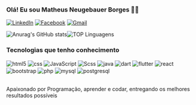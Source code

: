 ### Olá! Eu sou Matheus Neugebauer Borges 👋🏻



[![LinkedIn](https://img.shields.io/badge/LinkedIn-0077B5?style=for-the-badge&logo=linkedin&logoColor=white)](https://www.linkedin.com/in/matheus-neugebauer-borges-0940a6227)
[![Facebook](https://img.shields.io/badge/Facebook-1877F2?style=for-the-badge&logo=facebook&logoColor=white)](https://www.facebook.com.br/profile.php?id=100004132816005)
[![Gmail](https://img.shields.io/badge/Gmail-D14836?style=for-the-badge&logo=gmail&logoColor=white)](mailto:matheusnborgesdev@gmail.com)

![Anurag's GitHub stats](https://github-readme-stats.vercel.app/api?username=MathewsBorges&show_icons=true&theme=github_dark)![TOP Linguagens](https://github-readme-stats.vercel.app/api/top-langs/?username=MathewsBorges&layout=compact&theme=github_dark)

### Tecnologias que tenho conhecimento
<div style="display: inline_block">
<img align="center" alt="html5" src="https://img.shields.io/badge/HTML5-E34F26?style=for-the-badge&logo=html5&logoColor=white" />
<img align="center" alt="css" src="https://img.shields.io/badge/CSS3-1572B6?style=for-the-badge&logo=css3&logoColor=white" />
<img align="center" alt="JavaScript" src="https://img.shields.io/badge/JavaScript-F7DF1E?style=for-the-badge&logo=javascript&logoColor=black" />
<img align="center" alt="Scss" src="https://img.shields.io/badge/Sass-CC6699?style=for-the-badge&logo=sass&logoColor=white" />
<img align="center" alt="java" src="https://img.shields.io/badge/Java-ED8B00?style=for-the-badge&logo=java&logoColor=white" />
<img align="center" alt="dart" src="https://img.shields.io/badge/Dart-0175C2?style=for-the-badge&logo=dart&logoColor=white" />
<img align="center" alt="flutter" src="https://img.shields.io/badge/Flutter-02569B?style=for-the-badge&logo=flutter&logoColor=white" />
<img align="center" alt="react" src="https://img.shields.io/badge/React-20232A?style=for-the-badge&logo=react&logoColor=61DAFB" />
<img align="center" alt="bootstrap" src="https://img.shields.io/badge/Bootstrap-563D7C?style=for-the-badge&logo=bootstrap&logoColor=whit" />
<img align="center" alt="php" src="https://img.shields.io/badge/PHP-777BB4?style=for-the-badge&logo=php&logoColor=white" />
<img align="center" alt="mysql" src="https://img.shields.io/badge/MySQL-00000F?style=for-the-badge&logo=mysql&logoColor=white" />
<img align="center" alt="postgresql" src="https://img.shields.io/badge/PostgreSQL-316192?style=for-the-badge&logo=postgresql&logoColor=white" />



<div><br/>

Apaixonado por Programação, aprender e codar, entregando os melhores resultados possíveis 



